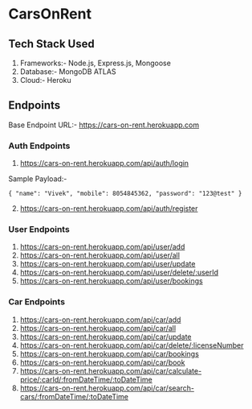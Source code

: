 # CarsOnRent

## Tech Stack Used
1. Frameworks:- Node.js, Express.js, Mongoose
2. Database:- MongoDB ATLAS
3. Cloud:- Heroku

## Endpoints
Base Endpoint URL:- https://cars-on-rent.herokuapp.com

### Auth Endpoints
1. https://cars-on-rent.herokuapp.com/api/auth/login

Sample Payload:- 

`{
    "name": "Vivek",
    "mobile": 8054845362,
    "password": "123@test"
}`

2. https://cars-on-rent.herokuapp.com/api/auth/register

### User Endpoints
1. https://cars-on-rent.herokuapp.com/api/user/add
2. https://cars-on-rent.herokuapp.com/api/user/all
3. https://cars-on-rent.herokuapp.com/api/user/update
4. https://cars-on-rent.herokuapp.com/api/user/delete/:userId
5. https://cars-on-rent.herokuapp.com/api/user/bookings

### Car Endpoints
1. https://cars-on-rent.herokuapp.com/api/car/add
2. https://cars-on-rent.herokuapp.com/api/car/all
3. https://cars-on-rent.herokuapp.com/api/car/update
4. https://cars-on-rent.herokuapp.com/api/car/delete/:licenseNumber
5. https://cars-on-rent.herokuapp.com/api/car/bookings
6. https://cars-on-rent.herokuapp.com/api/car/book
7. https://cars-on-rent.herokuapp.com/api/car/calculate-price/:carId/:fromDateTime/:toDateTime
8. https://cars-on-rent.herokuapp.com/api/car/search-cars/:fromDateTime/:toDateTime
